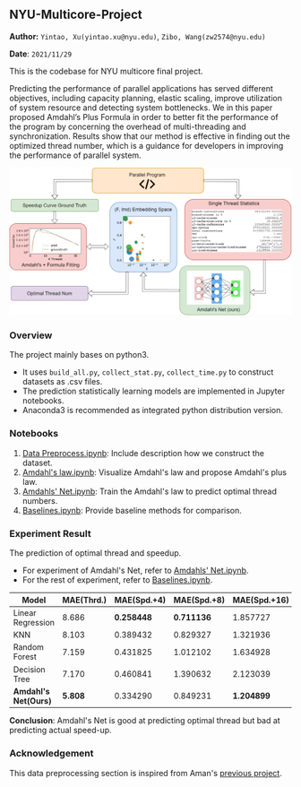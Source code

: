 ## NYU-Multicore-Project

**Author:** `Yintao, Xu(yintao.xu@nyu.edu)`, `Zibo, Wang(zw2574@nyu.edu)`

**Date**: `2021/11/29`

This is the codebase for NYU multicore final project.

Predicting the performance of parallel applications has served different objectives, including capacity planning, elastic scaling,  improve  utilization  of  system  resource  and  detecting system  bottlenecks.   We  in  this  paper  proposed  Amdahl’s Plus Formula in order to better fit the performance of the program by concerning the overhead of multi-threading and synchronization.  Results show that our method is effective in finding out the optimized thread number, which is a guidance for developers in improving the performance of parallel system.

![pipeline](figures/pipeline.png)

### Overview

The project mainly bases on python3. 

- It uses `build_all.py`, `collect_stat.py`, `collect_time.py` to construct datasets as .csv files. 
- The prediction statistically learning models are implemented in Jupyter notebooks. 
- Anaconda3 is recommended as integrated python distribution version.

### Notebooks

1. [Data Preprocess.ipynb](https://github.com/liubai01/Multicore-NYU-2021/blob/master/Data%20Preprocess.ipynb): Include description how we construct the dataset.
2. [Amdahl's law.ipynb](https://github.com/liubai01/Multicore-NYU-2021/blob/master/Amdahl's%20law.ipynb): Visualize Amdahl's law and propose Amdahl's plus law.
3. [Amdahls' Net.ipynb](https://github.com/liubai01/Multicore-NYU-2021/blob/master/Amdahl's%20Net.ipynb): Train the Amdahl's law to predict optimal thread numbers.
3.  [Baselines.ipynb](https://github.com/liubai01/Multicore-NYU-2021/blob/master/Baselines.ipynb): Provide baseline methods for comparison.

### Experiment Result

The prediction of optimal thread and speedup.

- For experiment of Amdahl's Net, refer to [Amdahls' Net.ipynb](https://github.com/liubai01/Multicore-NYU-2021/blob/master/Amdahl's%20Net.ipynb).
- For the rest of experiment, refer to [Baselines.ipynb](https://github.com/liubai01/Multicore-NYU-2021/blob/master/Baselines.ipynb).

| Model                  | MAE(Thrd.) | MAE(Spd.+4)  | MAE(Spd.+8)  | MAE(Spd.+16) | MAE(Spd.+32) |
| ---------------------- | ---------- | ------------ | ------------ | ------------ | ------------ |
| Linear Regression      | 8.686      | **0.258448** | **0.711136** | 1.857727     | 1.813439     |
| KNN                    | 8.103      | 0.389432     | 0.829327     | 1.321936     | **1.333033** |
| Random Forest          | 7.159      | 0.431825     | 1.012102     | 1.634928     | 1.534662     |
| Decision Tree          | 7.170      | 0.460841     | 1.390632     | 2.123039     | 2.735234     |
| **Amdahl's Net(Ours)** | **5.808**  | 0.334290     | 0.849231     | **1.204899** | 1.464550     |

**Conclusion**: Amdahl's Net is good at predicting optimal thread but bad at predicting actual speed-up.

### Acknowledgement

This data preprocessing section is inspired from Aman's [previous project](https://github.com/Aman-Chopra/Performance-Prediction-Multithreaded-Applications).
